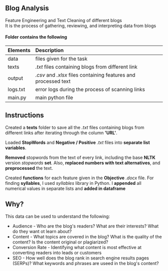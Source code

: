 
## Blog Analysis
Feature Engineering and Text Cleaning of different blogs\
It is the process of gathering, reviewing, and interpreting data from blogs

#### Folder contains the following
| Elements | Description  |
| :-------- | :---------------------- |
| data | files given for the task |
| texts | *.txt* files containing blogs from different link |
| output | *.csv* and *.xlsx* files containing features and processed text |
| logs.txt | error logs during the process of scanning links |
| main.py | main python file |

## Instructions

Created a **texts** folder to save all the *.txt* files containing blogs from different links after iterating through the column **'URL'**.

Loaded **StopWords** and **Negative / Positive** *.txt* files into **separate list variables**.

**Removed** stopwords from the text of every link, including the base **NLTK** version *stopwords* **set**. Also, **replaced numbers with text alternatives**, and **preprocessed** the text.

Created **functions** for each feature given in the **Objective** *.docx* file. For finding **syllables**, I used *syllables* library in Python. I **appended** all numerical values in separate lists and **added in dataframe**

## Why?
This data can be used to understand the following:
* Audience - Who are the blog's readers? What are their interests? What do they want ot learn about?
* Content - What topics are covered in the blog? What is the quality of the content? Is the content original or plagiarized?
* Conversion Rate - Identifying what content is most effective at converting readers into leads or customers
* SEO - How well does the blog rank in search engine results pages (SERPs)? What keywords and phrases are useed in the blog's content?
